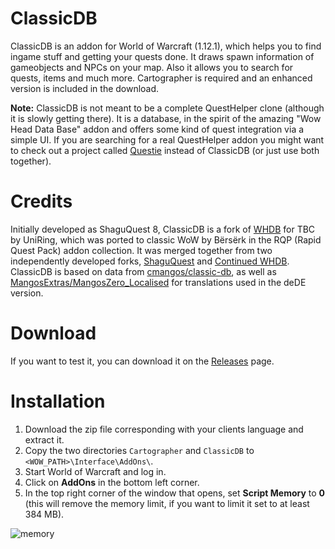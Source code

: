 # ClassicDB
ClassicDB is an addon for World of Warcraft (1.12.1), which helps you to find ingame stuff and getting your quests done. It draws spawn information of gameobjects and NPCs on your map. Also it allows you to search for quests, items and much more. Cartographer is required and an enhanced version is included in the download.

**Note:** ClassicDB is not meant to be a complete QuestHelper clone (although it is slowly getting there). It is a database, in the spirit of the amazing "Wow Head Data Base" addon and offers some kind of quest integration via a simple UI. If you are searching for a real QuestHelper addon you might want to check out a project called [Questie](https://github.com/AeroScripts/QuestieDev) instead of ClassicDB (or just use both together).

# Credits
Initially developed as ShaguQuest 8, ClassicDB is a fork of [WHDB](https://wow.curseforge.com/projects/whdb) for TBC by UniRing, which was ported to classic WoW by Bërsërk in the RQP (Rapid Quest Pack) addon collection. It was merged together from two independently developed forks, [ShaguQuest](https://github.com/shagu/shaguquest) and [Continued WHDB](https://github.com/Muehe/WHDB). ClassicDB is based on data from [cmangos/classic-db](https://github.com/cmangos/classic-db), as well as [MangosExtras/MangosZero_Localised](https://github.com/MangosExtras/MangosZero_Localised/tree/master/Translations) for translations used in the deDE version.

# Download
If you want to test it, you can download it on the [Releases](https://github.com/Muehe/classicdb/releases) page.

# Installation
1. Download the zip file corresponding with your clients language and extract it.
2. Copy the two directories `Cartographer` and `ClassicDB` to `<WOW_PATH>\Interface\AddOns\`.
3. Start World of Warcraft and log in.
4. Click on **AddOns** in the bottom left corner.
5. In the top right corner of the window that opens, set **Script Memory** to **0** (this will remove the memory limit, if you want to limit it set to at least 384 MB).

![memory](https://cloud.githubusercontent.com/assets/8838573/23493066/632ab67a-ff09-11e6-939e-8b453cddb211.png)
